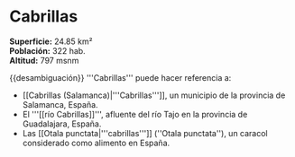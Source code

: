 # Cabrillas

**Superficie:** 24.85 km²  
**Población:** 322 hab.  
**Altitud:** 797 msnm  

{{desambiguación}}
'''Cabrillas''' puede hacer referencia a:
* [[Cabrillas (Salamanca)|'''Cabrillas''']], un municipio de la provincia de Salamanca, España.
* El '''[[río Cabrillas]]''', afluente del río Tajo en la provincia de Guadalajara, España.
* Las [[Otala punctata|'''cabrillas''']] (''Otala punctata''), un caracol considerado como alimento en España.